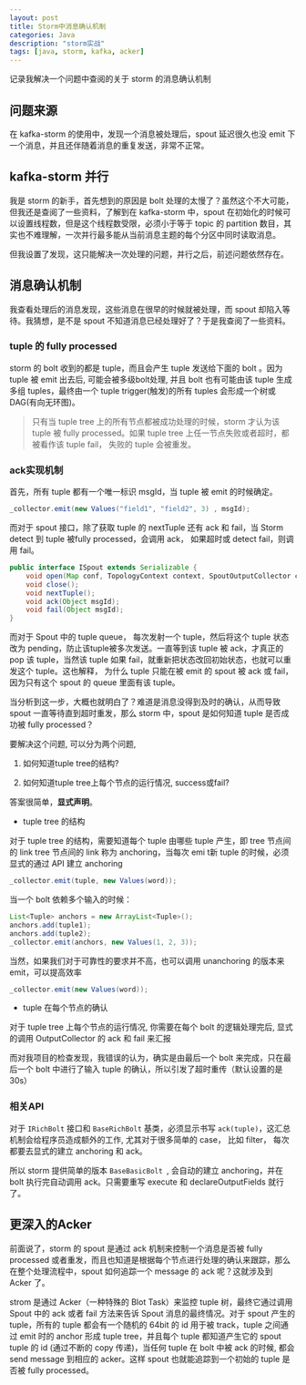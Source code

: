 ```yaml
---
layout: post
title: Storm中消息确认机制
categories: Java
description: "storm实战"
tags: [java, storm, kafka, acker]
---
```


记录我解决一个问题中查阅的关于 storm 的消息确认机制

## 问题来源

在 kafka-storm 的使用中，发现一个消息被处理后，spout 延迟很久也没 emit 下一个消息，并且还伴随着消息的重复发送，非常不正常。

## kafka-storm 并行

我是 storm 的新手，首先想到的原因是 bolt 处理的太慢了？虽然这个不大可能，但我还是查阅了一些资料，了解到在 kafka-storm 中，spout 在初始化的时候可以设置线程数，但是这个线程数受限，必须小于等于 topic 的 partition 数目，其实也不难理解，一次并行最多能从当前消息主题的每个分区中同时读取消息。

但我设置了发现，这只能解决一次处理的问题，并行之后，前述问题依然存在。

## 消息确认机制

我查看处理后的消息发现，这些消息在很早的时候就被处理，而 spout 却陷入等待。我猜想，是不是 spout 不知道消息已经处理好了？于是我查阅了一些资料。

### tuple 的 fully processed

storm 的 bolt 收到的都是 tuple，而且会产生 tuple 发送给下面的 bolt 。因为 tuple 被 emit 出去后, 可能会被多级bolt处理, 并且 bolt 也有可能由该 tuple 生成多组 tuples，最终由一个 tuple trigger(触发)的所有 tuples 会形成一个树或 DAG(有向无环图)。

> 只有当 tuple tree 上的所有节点都被成功处理的时候，storm 才认为该 tuple 被 fully processed。如果 tuple tree 上任一节点失败或者超时，都被看作该 tuple fail， 失败的 tuple 会被重发。

### ack实现机制

首先，所有 tuple 都有一个唯一标识 msgId，当 tuple 被 emit 的时候确定。

```java
_collector.emit(new Values("field1", "field2", 3) , msgId);
```

而对于 spout 接口，除了获取 tuple 的 nextTuple 还有 ack 和 fail，当 Storm detect 到 tuple 被fully processed，会调用 ack， 如果超时或 detect fail，则调用 fail。

```java
public interface ISpout extends Serializable {
    void open(Map conf, TopologyContext context, SpoutOutputCollector collector);
    void close();
    void nextTuple();
    void ack(Object msgId);
    void fail(Object msgId);
}
```
而对于 Spout 中的 tuple queue， 每次发射一个 tuple，然后将这个 tuple 状态改为 pending，防止该tuple被多次发送。一直等到该 tuple 被 ack，才真正的 pop 该 tuple，当然该 tuple 如果 fail，就重新把状态改回初始状态，也就可以重发这个 tuple。这也解释， 为什么 tuple 只能在被 emit 的 spout 被 ack 或 fail，因为只有这个 spout 的 queue 里面有该 tuple。

当分析到这一步，大概也就明白了？难道是消息没得到及时的确认，从而导致 spout 一直等待直到超时重发，那么 storm 中，spout 是如何知道 tuple 是否成功被 fully processed？

要解决这个问题, 可以分为两个问题,    

1. 如何知道tuple tree的结构?    

2. 如何知道tuple tree上每个节点的运行情况, success或fail?



答案很简单，**显式声明**。

* tuple tree 的结构

对于 tuple tree 的结构，需要知道每个 tuple 由哪些 tuple 产生，即 tree 节点间的 link tree 节点间的 link 称为 anchoring，当每次 emi t新 tuple 的时候，必须显式的通过 API 建立 anchoring

```java
_collector.emit(tuple, new Values(word)); 
```

当一个 bolt 依赖多个输入的时候：

```java
List<Tuple> anchors = new ArrayList<Tuple>();
anchors.add(tuple1);
anchors.add(tuple2);
_collector.emit(anchors, new Values(1, 2, 3));
```

当然，如果我们对于可靠性的要求并不高，也可以调用 unanchoring 的版本来 emit，可以提高效率

```java
_collector.emit(new Values(word));
```

* tuple 在每个节点的确认

对于 tuple tree 上每个节点的运行情况, 你需要在每个 bolt 的逻辑处理完后, 显式的调用 OutputCollector 的 ack 和 fail 来汇报 

而对我项目的检查发现，我错误的认为，确实是由最后一个 bolt 来完成，只在最后一个 bolt 中进行了输入 tuple 的确认，所以引发了超时重传（默认设置的是30s）

### 相关API

对于 `IRichBolt` 接口和 `BaseRichBolt` 基类，必须显示书写 `ack(tuple)`，这汇总机制会给程序员造成额外的工作, 尤其对于很多简单的 case， 比如 filter， 每次都要去显式的建立 anchoring 和 ack。

所以 storm 提供简单的版本 `BaseBasicBolt `, 会自动的建立 anchoring，并在 bolt 执行完自动调用 ack。只需要重写 execute 和 declareOutputFields 就行了。

## 更深入的Acker

前面说了，storm 的 spout 是通过 ack 机制来控制一个消息是否被 fully processed 或者重发，而且也知道是根据每个节点进行处理的确认来跟踪，那么在整个处理流程中，spout 如何追踪一个 message 的 ack 呢？这就涉及到 Acker 了。

strom 是通过 Acker（一种特殊的 Blot Task）来监控 tuple 树，最终它通过调用 Spout 中的 ack 或者 fail 方法来告诉 Spout 消息的最终情况。对于 spout 产生的 tuple，所有的 tuple 都会有一个随机的 64bit 的 id 用于被 track，tuple 之间通过 emit 时的 anchor 形成 tuple tree，并且每个 tuple 都知道产生它的 spout tuple 的 id (通过不断的 copy 传递)，当任何 tuple 在 bolt 中被 ack 的时候, 都会 send message 到相应的 acker。这样 spout 也就能追踪到一个初始的 tuple 是否被 fully processed。
